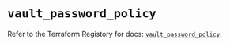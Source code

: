 # `vault_password_policy`

Refer to the Terraform Registory for docs: [`vault_password_policy`](https://registry.terraform.io/providers/hashicorp/vault/3.20.0/docs/resources/password_policy).
